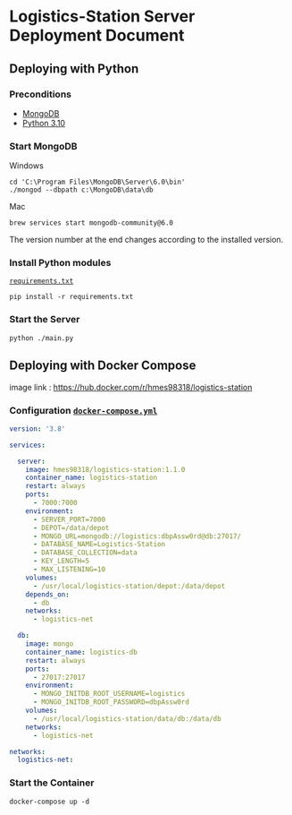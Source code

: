 #  Logistics-Station Server Deployment Document


## Deploying with Python

### Preconditions
 * [MongoDB](https://www.mongodb.com/)
 * [Python 3.10](https://www.python.org/downloads/release/python-3109/)


### Start MongoDB
Windows  
```
cd 'C:\Program Files\MongoDB\Server\6.0\bin'
./mongod --dbpath c:\MongoDB\data\db
```

Mac  
```
brew services start mongodb-community@6.0
```
The version number at the end changes according to the installed version.  


### Install Python modules
[`requirements.txt`](./requirements.txt)
```
pip install -r requirements.txt
```


### Start the Server
```
python ./main.py
```




## Deploying with Docker Compose
image link : https://hub.docker.com/r/hmes98318/logistics-station

### Configuration [`docker-compose.yml`](./docker-compose.yml)
```yml
version: '3.8'

services:

  server:
    image: hmes98318/logistics-station:1.1.0
    container_name: logistics-station
    restart: always
    ports:
      - 7000:7000
    environment:
      - SERVER_PORT=7000
      - DEPOT=/data/depot
      - MONGO_URL=mongodb://logistics:dbpAssw0rd@db:27017/
      - DATABASE_NAME=Logistics-Station
      - DATABASE_COLLECTION=data
      - KEY_LENGTH=5
      - MAX_LISTENING=10
    volumes:
      - /usr/local/logistics-station/depot:/data/depot
    depends_on:
      - db
    networks:
      - logistics-net

  db:
    image: mongo
    container_name: logistics-db
    restart: always
    ports:
      - 27017:27017
    environment:
      - MONGO_INITDB_ROOT_USERNAME=logistics
      - MONGO_INITDB_ROOT_PASSWORD=dbpAssw0rd
    volumes:
      - /usr/local/logistics-station/data/db:/data/db
    networks:
      - logistics-net

networks:
  logistics-net:
```


### Start the Container
```
docker-compose up -d
```